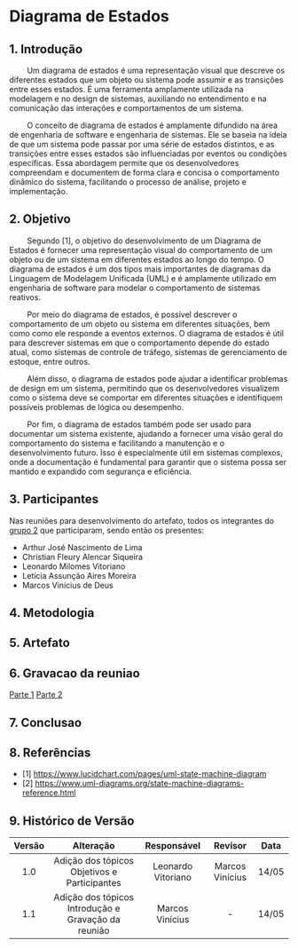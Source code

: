 # Diagrama de Estados

## 1. Introdução


&emsp;&emsp; Um diagrama de estados é uma representação visual que descreve os diferentes estados que um objeto ou sistema pode assumir e as transições entre esses estados. É uma ferramenta amplamente utilizada na modelagem e no design de sistemas, auxiliando no entendimento e na comunicação das interações e comportamentos de um sistema.

&emsp;&emsp; O conceito de diagrama de estados é amplamente difundido na área de engenharia de software e engenharia de sistemas. Ele se baseia na ideia de que um sistema pode passar por uma série de estados distintos, e as transições entre esses estados são influenciadas por eventos ou condições específicas. Essa abordagem permite que os desenvolvedores compreendam e documentem de forma clara e concisa o comportamento dinâmico do sistema, facilitando o processo de análise, projeto e implementação.

## 2. Objetivo

&emsp;&emsp; Segundo [1], o objetivo do desenvolvimento de um Diagrama de Estados é fornecer uma representação visual do comportamento de um objeto ou de um sistema em diferentes estados ao longo do tempo. O diagrama de estados é um dos tipos mais importantes de diagramas da Linguagem de Modelagem Unificada (UML) e é amplamente utilizado em engenharia de software para modelar o comportamento de sistemas reativos.

&emsp;&emsp; Por meio do diagrama de estados, é possível descrever o comportamento de um objeto ou sistema em diferentes situações, bem como como ele responde a eventos externos. O diagrama de estados é útil para descrever sistemas em que o comportamento depende do estado atual, como sistemas de controle de tráfego, sistemas de gerenciamento de estoque, entre outros.

&emsp;&emsp; Além disso, o diagrama de estados pode ajudar a identificar problemas de design em um sistema, permitindo que os desenvolvedores visualizem como o sistema deve se comportar em diferentes situações e identifiquem possíveis problemas de lógica ou desempenho.

&emsp;&emsp; Por fim, o diagrama de estados também pode ser usado para documentar um sistema existente, ajudando a fornecer uma visão geral do comportamento do sistema e facilitando a manutenção e o desenvolvimento futuro. Isso é especialmente útil em sistemas complexos, onde a documentação é fundamental para garantir que o sistema possa ser mantido e expandido com segurança e eficiência.

## 3. Participantes

Nas reuniões para desenvolvimento do artefato, todos os integrantes do [grupo 2](https://unbarqdsw2023-1.github.io/2023.1_G2_ProjetoMercadoLivre/#/Modelagem/AtaReuniao_0205?id=_3-decis%c3%b5es) que participaram, sendo então os presentes:

- Arthur José Nascimento de Lima
- Christian Fleury Alencar Siqueira
- Leonardo Milomes Vitoriano
- Letícia Assunção Aires Moreira
- Marcos Vinicius de Deus

## 4. Metodologia

## 5. Artefato 

## 6. Gravacao da reuniao

[Parte 1](https://youtu.be/akzOE3aZSD8)
[Parte 2](https://youtu.be/4zM3j9VmZQY)

## 7. Conclusao

## 8. Referências

- [1] https://www.lucidchart.com/pages/uml-state-machine-diagram
- [2] https://www.uml-diagrams.org/state-machine-diagrams-reference.html

## 9. Histórico de Versão

| Versão |      Alteração       |                Responsável                 |    Revisor    | Data  |
| :----: | :------------------: | :----------------------------------------: | :-----------: | :---: | 
| 1.0 | Adição dos tópicos Objetivos e Participantes  | Leonardo Vitoriano | Marcos Vinícius | 14/05 |
| 1.1 | Adição dos tópicos Introdução e Gravação da reunião  | Marcos Vinícius | - | 14/05 |